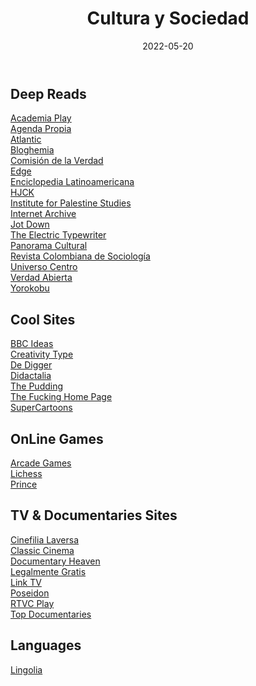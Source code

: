 ﻿---
layout: post
title: "Cultura y Sociedad"
date: 2022-05-20
categories: link
---

## Deep Reads

[Academia Play](https://academiaplay.es/)  
[Agenda Propia](https://www.agendapropia.co/)  
[Atlantic](https://www.theatlantic.com/world/)  
[Bloghemia](https://www.bloghemia.com/)  
[Comisión de la Verdad](https://comisiondelaverdad.co/)  
[Edge](https://www.edge.org/)  
[Enciclopedia Latinoamericana](http://latinoamericana.wiki.br/es)  
[HJCK](https://hjck.com/)  
[Institute for Palestine Studies](https://www.palestine-studies.org)  
[Internet Archive](https://archive.org/)  
[Jot Down](https://www.jotdown.es/)  
[The Electric Typewriter](https://tetw.org/)  
[Panorama Cultural](https://panoramacultural.com.co)  
[Revista Colombiana de Sociología](https://revistas.unal.edu.co/index.php/recs)  
[Universo Centro](https://universocentro.com.co/)  
[Verdad Abierta](https://verdadabierta.com/)  
[Yorokobu](https://www.yorokobu.es/)  


## Cool Sites

[BBC Ideas](https://www.bbc.co.uk/ideas/)  
[Creativity Type](https://mycreativetype.com/)  
[De Digger](https://www.dedigger.com)  
[Didactalia](https://didactalia.net/en/community/materialeducativo)  
[The Pudding](https://pudding.cool/)  
[The Fucking Home Page](https://fuckinghomepage.com/websites)  
[SuperCartoons](https://www.supercartoons.net/)  

## OnLine Games

[Arcade Games](http://www.sciencefriday.com/articles/welcome-to-the-emotion-arcade/)  
[Lichess](https://lichess.org/)  
[Prince](https://princejs.com/)  

## TV & Documentaries Sites

[Cinefilia Laversa](https://cinefiliamalversa.blogspot.com/)  
[Classic Cinema](https://www.classiccinemaonline.com/)  
[Documentary Heaven](https://documentaryheaven.com/)  
[Legalmente Gratis](http://legalmentegratis.com.ar/)  
[Link TV](https://www.linktv.org/)  
[Poseidon](https://www.poseidonhd.org/)  
[RTVC Play](https://www.rtvcplay.co/)  
[Top Documentaries](https://topdocumentaryfilms.com/)  

## Languages
[Lingolia](https://www.lingolia.com/es/)  
